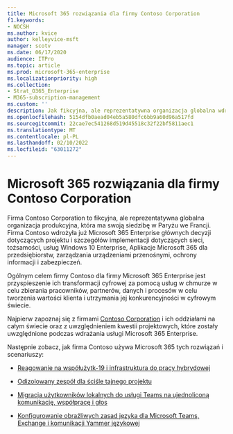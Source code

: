 ```yaml
---
title: Microsoft 365 rozwiązania dla firmy Contoso Corporation
f1.keywords:
- NOCSH
ms.author: kvice
author: kelleyvice-msft
manager: scotv
ms.date: 06/17/2020
audience: ITPro
ms.topic: article
ms.prod: microsoft-365-enterprise
ms.localizationpriority: high
ms.collection:
- Strat_O365_Enterprise
- M365-subscription-management
ms.custom: ''
description: Jak fikcyjna, ale reprezentatywna organizacja globalna wdrożyła Microsoft 365 rozwiązania.
ms.openlocfilehash: 5154dfb0aead04eb5a580dfc6bb9a60d96a517fd
ms.sourcegitcommit: 22cae7ec541268d519d45518c32f22bf5811aec1
ms.translationtype: MT
ms.contentlocale: pl-PL
ms.lasthandoff: 02/10/2022
ms.locfileid: "63011272"
---
```

# <a name="microsoft-365-solutions-for-the-contoso-corporation"></a>Microsoft 365 rozwiązania dla firmy Contoso Corporation

Firma Contoso Corporation to fikcyjna, ale reprezentatywna globalna organizacja produkcyjna, która ma swoją siedzibę w Paryżu we Francji. Firma Contoso wdrożyła już Microsoft 365 Enterprise głównych decyzji dotyczących projektu i szczegółów implementacji dotyczących sieci, tożsamości, usług Windows 10 Enterprise, Aplikacje Microsoft 365 dla przedsiębiorstw, zarządzania urządzeniami przenośnymi, ochrony informacji i zabezpieczeń. 

Ogólnym celem firmy Contoso dla firmy Microsoft 365 Enterprise jest przyspieszenie ich transformacji cyfrowej za pomocą usług w chmurze w celu zbierania pracowników, partnerów, danych i procesów w celu tworzenia wartości klienta i utrzymania jej konkurencyjności w cyfrowym świecie.

Najpierw zapoznaj się z firmami [Contoso Corporation](../enterprise/contoso-overview.md) i ich oddziałami na całym świecie oraz z uwzględnieniem kwestii projektowych, które zostały uwzględnione podczas wdrażania usługi Microsoft 365 Enterprise.

Następnie zobacz, jak firma Contoso używa Microsoft 365 tych rozwiązań i scenariuszy:

- [Reagowanie na współużytk-19 i infrastruktura do pracy hybrydowej](contoso-remote-onsite-work.md)

- [Odizolowany zespół dla ściśle tajnego projektu](contoso-team-for-top-secret-project.md)

- [Migracja użytkowników lokalnych do usługi Teams na ujednoliconą komunikację, współpracę i głos](/MicrosoftTeams/voice-case-study-overview)

- [Konfigurowanie obraźliwych zasad języka dla Microsoft Teams, Exchange i komunikacji Yammer językowej](../compliance/communication-compliance-case-study.md)